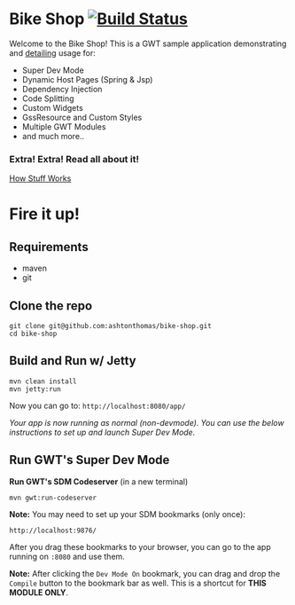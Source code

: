 # Bike Shop [![Build Status](https://travis-ci.org/ashtonthomas/bike-shop.svg)](https://travis-ci.org/ashtonthomas/bike-shop)

Welcome to the Bike Shop! This is a GWT sample application demonstrating and [detailing](/wiki/how_stuff_works.md) usage for:
* Super Dev Mode
* Dynamic Host Pages (Spring & Jsp)
* Dependency Injection
* Code Splitting
* Custom Widgets
* GssResource and Custom Styles
* Multiple GWT Modules
* and much more..

### Extra! Extra! Read all about it!

[How Stuff Works](/wiki/how_stuff_works.md)

# Fire it up!

## Requirements
* maven
* git


## Clone the repo
```
git clone git@github.com:ashtonthomas/bike-shop.git
cd bike-shop
```

## Build and Run w/ Jetty


```
mvn clean install
mvn jetty:run
```

Now you can go to: `http://localhost:8080/app/`

*Your app is now running as normal (non-devmode). You can use the below instructions to set up and launch Super Dev Mode.*


## Run GWT's Super Dev Mode

__Run GWT's SDM Codeserver__ (in a new terminal)

```
mvn gwt:run-codeserver
```

__Note:__ You may need to set up your SDM bookmarks (only once):
```
http://localhost:9876/
```

After you drag these bookmarks to your browser, you can go to the app running on `:8080` and use them.

__Note:__ After clicking the `Dev Mode On` bookmark, you can drag and drop the `Compile` button to the bookmark bar as well. This is a shortcut for **THIS MODULE ONLY**.
